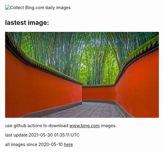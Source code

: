 ![Collect Bing.com daily images](https://github.com/counter2015/bing-daily-images/workflows/Collect%20Bing.com%20daily%20images/badge.svg)
## lastest image:
![](images/RedAlley.jpg)

use github actions to download www.bing.com images.

last update:2021-05-30 01:35:11 UTC

all images since 2020-05-10 [here](https://github.com/counter2015/bing-daily-images/tree/master/images) 

